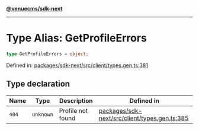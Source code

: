 [**@venuecms/sdk-next**](../Index.md)

***

# Type Alias: GetProfileErrors

```ts
type GetProfileErrors = object;
```

Defined in: [packages/sdk-next/src/client/types.gen.ts:381](https://github.com/venuecms/sdk/blob/827e1eaa472dae7093291e9dcf3855760c75d0d4/packages/sdk-next/src/client/types.gen.ts#L381)

## Type declaration

| Name | Type | Description | Defined in |
| ------ | ------ | ------ | ------ |
| <a id="404"></a> `404` | `unknown` | Profile not found | [packages/sdk-next/src/client/types.gen.ts:385](https://github.com/venuecms/sdk/blob/827e1eaa472dae7093291e9dcf3855760c75d0d4/packages/sdk-next/src/client/types.gen.ts#L385) |
